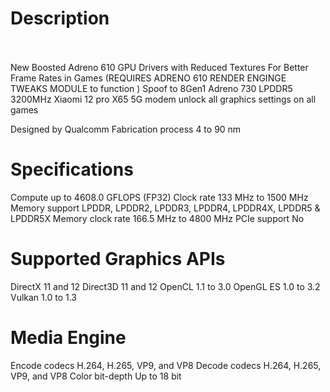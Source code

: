 # Description
<br><br>
New Boosted Adreno 610 GPU Drivers with Reduced Textures For Better Frame Rates in Games (REQUIRES ADRENO 610 RENDER ENGINGE TWEAKS MODULE to function ) Spoof to 8Gen1 Adreno 730 LPDDR5 3200MHz Xiaomi 12 pro X65 5G modem unlock all graphics settings on all games

Designed by	Qualcomm
Fabrication process	4 to 90 nm

# Specifications
Compute	up to 4608.0 GFLOPS (FP32)
Clock rate	133 MHz to 1500 MHz
Memory support	LPDDR, LPDDR2, LPDDR3, LPDDR4, LPDDR4X, LPDDR5 & LPDDR5X
Memory clock rate	166.5 MHz to 4800 MHz
PCIe support	No

# Supported Graphics APIs
DirectX	11 and 12
Direct3D	11 and 12
OpenCL	1.1 to 3.0
OpenGL ES	1.0 to 3.2
Vulkan	1.0 to 1.3

# Media Engine
Encode codecs	H.264, H.265, VP9, and VP8
Decode codecs	H.264, H.265, VP9, and VP8
Color bit-depth	Up to 18 bit
